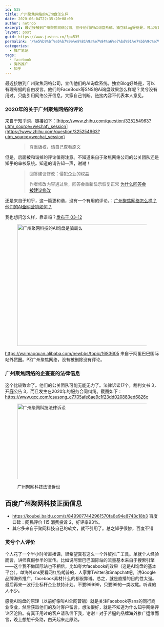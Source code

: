 ```yaml
---
id: 535
title: 广州聚焦网络的AI询盘怎么样
date: 2020-06-04T22:35:20+08:00
author: netrob
excerpt: 最近接触到广州聚焦网络公司，宣传他们的AI询盘系统。独立Blog好处是，可以有理有据的自由发言。他们的FaceBook等SNS的Ai询盘效果怎么样呢？灵兮没有用过，只能引用网络公开信息。大家自己判断。
layout: post
guid: https://www.justcn.cn/?p=535
permalink: '/%e5%b9%bf%e5%b7%9e%e8%81%9a%e7%84%a6%e7%bd%91%e7%bb%9c%e7%9a%84ai%e8%af%a2%e7%9b%98%e6%80%8e%e4%b9%88%e6%a0%b7/'
categories:
  - 推广笔记
tags:
  - facebook
  - 海外推广
  - 知乎
---
```

最近接触到广州聚焦网络公司，宣传他们的AI询盘系统。独立Blog好处是，可以有理有据的自由发言。他们的FaceBook等SNS的Ai询盘效果怎么样呢？灵兮没有用过，只能引用网络公开信息。大家自己判断。链接内容不代表本人意见。

### 2020年的关于广州聚焦网络的评论

来自于知乎网，链接如下：[https://www.zhihu.com/question/325254963?utm\_source=wechat\_session](https://www.zhihu.com/question/325254963?utm_source=wechat_session)<figure class="wp-block-pullquote">

> 尊重版权，请自己查看原文
> 
> </figure> 

但是，后面被和谐掉的评论值得注意。不知道来自于聚焦网络公司的公关团队还是知乎的审核系统。知道的请告知一声，谢谢！<figure class="wp-block-pullquote">

> 回答建议修改：侵犯企业的权益
> 
> 作者修改内容通过后，回答会重新显示恢复正常&nbsp;<a rel="noreferrer noopener" target="_blank" href="https://www.zhihu.com/question/24752645">为什么回答会被建议修改</a></figure> 

还是来自于知乎，这一篇更和谐，没有一个有用的评论。：<a rel="noreferrer noopener" href="https://www.zhihu.com/question/340585669" target="_blank">广州聚焦网络怎么样？他们的AI全网营销如何？</a>

我也想问怎么样，靠谱吗？<a rel="noreferrer noopener" target="_blank" href="https://www.zhihu.com/question/340585669/answer/1073579001">发布于 03-12</a><figure class="wp-block-image size-large">

<img loading="lazy" width="657" height="398" src="https://www.justcn.cn/wp-content/uploads/2020/06/广州聚网科技骗局么.png" alt="广州聚网科技的AI询盘是骗局么" class="wp-image-536" srcset="https://www.justcn.cn/wp-content/uploads/2020/06/广州聚网科技骗局么.png 657w, https://www.justcn.cn/wp-content/uploads/2020/06/广州聚网科技骗局么-300x182.png 300w" sizes="(max-width: 657px) 100vw, 657px" /> </figure> 

<https://waimaoquan.alibaba.com/newbbs/topic/1683605> 来自于阿里巴巴国际站外贸圈。PZ广州聚焦网络，没有被删除没有评论。

### 广州聚焦网络的企查查的法律信息

这个比较致命了。他们的公关团队可能无能无力了。法律诉讼17个，裁判文书 3，开庭公告 3，而且发生在2020年的服务合同纠纷。截图如下：<https://www.qcc.com/csusong_c7705afe8ae9c1f23dd020883ed6826c><figure class="wp-block-image size-large">

<img loading="lazy" width="1024" height="247" src="https://www.justcn.cn/wp-content/uploads/2020/06/广州聚网科技法律诉讼-1024x247.png" alt="广州聚网科技法律诉讼" class="wp-image-537" srcset="https://www.justcn.cn/wp-content/uploads/2020/06/广州聚网科技法律诉讼-1024x247.png 1024w, https://www.justcn.cn/wp-content/uploads/2020/06/广州聚网科技法律诉讼-300x72.png 300w, https://www.justcn.cn/wp-content/uploads/2020/06/广州聚网科技法律诉讼-768x185.png 768w, https://www.justcn.cn/wp-content/uploads/2020/06/广州聚网科技法律诉讼-660x159.png 660w, https://www.justcn.cn/wp-content/uploads/2020/06/广州聚网科技法律诉讼.png 1044w" sizes="(max-width: 1024px) 100vw, 1024px" /> <figcaption>广州聚网科技法律诉讼</figcaption></figure> 

## 百度广州聚网科技正面信息

  * <https://koubei.baidu.com/s/8499077442961570fa6e94e8743c18b3> 百度口碑：网民评价 115 消费投诉 2，好评率93%。
  * 其它多来自于聚网科技自己的软文，就不引用了。总之知乎很惨，百度不错

### 灵兮个人评价

个人花了一个半小时听直播课，很希望真有这么一个外贸推广工具。单就个人经验而言，讲师真假参半的宣传。比如说阿里巴巴国际站的流量基本来自于搜索引擎——这个我不做国际站也不相信。比如夸大facebook的效果（这是AI询盘的基本平台），单海外sns要看网红特朗普的，人家靠Twitter和Snapchat吧。讲Google品牌海外推广，facebook素材什么的都很靠谱。总之，就是直播的目的性太强。最后再来一波行业标杆企业扶持计划。不要99999，只要99的一类收尾。听课的人不少。

感觉AI询盘的原理（以前好像叫AI全网营销）就是关注Facebook等sns的同行商业专业，然后获取他们的及时客户留言。想法很好，就是不知道为什么知乎网络评论区沦陷。有真正用过的客户请私信下我，谢谢！对于苦逼的品牌海外推广运维而言，晚上想想千条路，白天起来走原路。
